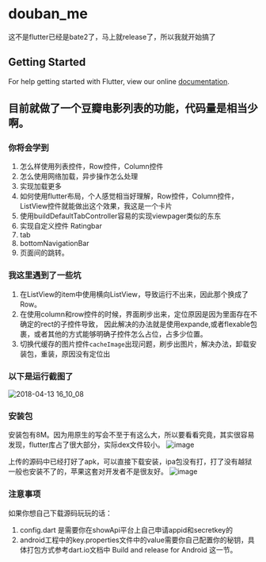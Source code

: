 # douban_me

这不是flutter已经是bate2了，马上就release了，所以我就开始搞了

## Getting Started

For help getting started with Flutter, view our online
[documentation](https://flutter.io/).

## 目前就做了一个豆瓣电影列表的功能，代码量是相当少啊。

### 你将会学到
1. 怎么样使用列表控件，Row控件，Column控件
2. 怎么使用网络加载，异步操作怎么处理
3. 实现加载更多
4. 如何使用flutter布局，个人感觉相当好理解，Row控件，Column控件，ListView控件就能做出这个效果，我这是一个卡片
5. 使用buildDefaultTabController容易的实现viewpager类似的东东
6. 实现自定义控件 Ratingbar
7. tab
8. bottomNavigationBar
9. 页面间的跳转。

### 我这里遇到了一些坑
1. 在ListView的item中使用横向ListView，导致运行不出来，因此那个换成了Row。
2. 在使用column和row控件的时候，界面刷步出来，定位原因是因为里面存在不确定的rect的子控件导致，
因此解决的办法就是使用expande,或者flexable包裹，或者其他的方式能够明确子控件怎么占位，占多少位置。
3. 切换代缓存的图片控件`cacheImage`出现问题，刷步出图片，解决办法，卸载安装包，重装，原因没有定位出

### 以下是运行截图了

![2018-04-13 16_10_08](https://user-images.githubusercontent.com/4476322/38723932-3ec1b49c-3f35-11e8-9f6b-671d365437bf.gif)

### 安装包

安装包有8M。因为用原生的写会不至于有这么大，所以要看看究竟，其实很容易发现，flutter库占了很大部分，实际dex文件较小。
![image](https://user-images.githubusercontent.com/4476322/38778622-e107db04-40ee-11e8-817f-9b0fa1eeb180.png)

上传的源码中已经打好了apk，可以直接下载安装，ipa包没有打，打了没有越狱一般也安装不了的，苹果这套对开发者不是很友好。
![image](https://user-images.githubusercontent.com/4476322/38778902-09d5774a-40f3-11e8-90b7-b509ceb5e3e2.png)


### 注意事项

如果你想自己下载源码玩玩的话：

1. config.dart 是需要你在showApi平台上自己申请appid和secretkey的
2. android工程中的key.properties文件中的value需要你自己配置你的秘钥，具体打包方式参考dart.io文档中 Build and release for Android 这一节。






